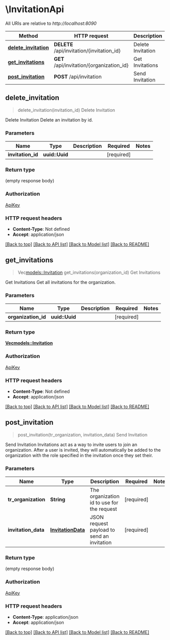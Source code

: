 # \InvitationApi

All URIs are relative to *http://localhost:8090*

Method | HTTP request | Description
------------- | ------------- | -------------
[**delete_invitation**](InvitationApi.md#delete_invitation) | **DELETE** /api/invitation/{invitation_id} | Delete Invitation
[**get_invitations**](InvitationApi.md#get_invitations) | **GET** /api/invitation/{organization_id} | Get Invitations
[**post_invitation**](InvitationApi.md#post_invitation) | **POST** /api/invitation | Send Invitation



## delete_invitation

> delete_invitation(invitation_id)
Delete Invitation

Delete Invitation  Delete an invitation by id.

### Parameters


Name | Type | Description  | Required | Notes
------------- | ------------- | ------------- | ------------- | -------------
**invitation_id** | **uuid::Uuid** |  | [required] |

### Return type

 (empty response body)

### Authorization

[ApiKey](../README.md#ApiKey)

### HTTP request headers

- **Content-Type**: Not defined
- **Accept**: application/json

[[Back to top]](#) [[Back to API list]](../README.md#documentation-for-api-endpoints) [[Back to Model list]](../README.md#documentation-for-models) [[Back to README]](../README.md)


## get_invitations

> Vec<models::Invitation> get_invitations(organization_id)
Get Invitations

Get Invitations  Get all invitations for the organization.

### Parameters


Name | Type | Description  | Required | Notes
------------- | ------------- | ------------- | ------------- | -------------
**organization_id** | **uuid::Uuid** |  | [required] |

### Return type

[**Vec<models::Invitation>**](Invitation.md)

### Authorization

[ApiKey](../README.md#ApiKey)

### HTTP request headers

- **Content-Type**: Not defined
- **Accept**: application/json

[[Back to top]](#) [[Back to API list]](../README.md#documentation-for-api-endpoints) [[Back to Model list]](../README.md#documentation-for-models) [[Back to README]](../README.md)


## post_invitation

> post_invitation(tr_organization, invitation_data)
Send Invitation

Send Invitation  Invitations act as a way to invite users to join an organization. After a user is invited, they will automatically be added to the organization with the role specified in the invitation once they set their.

### Parameters


Name | Type | Description  | Required | Notes
------------- | ------------- | ------------- | ------------- | -------------
**tr_organization** | **String** | The organization id to use for the request | [required] |
**invitation_data** | [**InvitationData**](InvitationData.md) | JSON request payload to send an invitation | [required] |

### Return type

 (empty response body)

### Authorization

[ApiKey](../README.md#ApiKey)

### HTTP request headers

- **Content-Type**: application/json
- **Accept**: application/json

[[Back to top]](#) [[Back to API list]](../README.md#documentation-for-api-endpoints) [[Back to Model list]](../README.md#documentation-for-models) [[Back to README]](../README.md)


